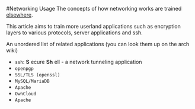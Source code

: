 #Networking Usage
The concepts of how networking works are trained [elsewhere](networking.md).

This article aims to train more userland applications such as encryption
layers to various protocols, server applications and ssh.

An unordered list of related applications (you can look them up on the arch wiki)
* <span width="15px">`ssh`</span>: **S** ecure **Sh** ell - a network
tunneling application
* <span width="15px">`openpgp`</span>
* <span width="15px">`SSL/TLS (openssl)`</span>
* <span width="15px">`MySQL/MariaDB`</span>
* <span width="15px">`Apache`</span>
* <span width="15px">`OwnCloud`</span>
* <span width="15px">`Apache`</span>

